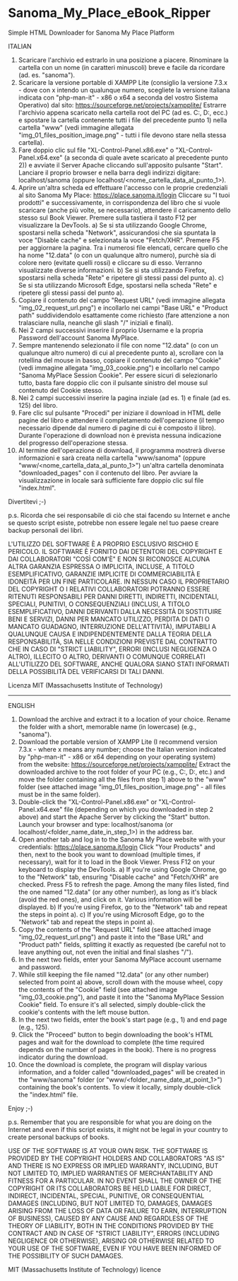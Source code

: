 # Sanoma_My_Place_eBook_Ripper
Simple HTML Downloader for Sanoma My Place Platform

ITALIAN

1) Scaricare l'archivio ed estrarlo in una posizione a piacere. Rinominare la cartella con un nome (in caratteri minuscoli) breve e facile da ricordare (ad. es. "sanoma").
2) Scaricare la versione portable di XAMPP Lite (consiglio la versione 7.3.x - dove con x intendo un qualunque numero, scegliete la versione italiana indicata con "php-man-it" - x86 o x64 a seconda del vostro Sistema Operativo) dal sito:
https://sourceforge.net/projects/xampplite/
Estrarre l'archivio appena scaricato nella cartella root del PC (ad es. C:\, D:\, ecc.) e spostare la cartella contenente tutti i file del precedente punto 1) nella cartella "www" (vedi immagine allegata "img_01_files_position_image.png" - tutti i file devono stare nella stessa cartella).
3) Fare doppio clic sul file "XL-Control-Panel.x86.exe" o "XL-Control-Panel.x64.exe" (a seconda di quale avete scaricato al precedente punto 2)) e avviate il Server Apache cliccando sull'apposito pulsante "Start". Lanciare il proprio browser e nella barra degli indirizzi digitare:
localhost/sanoma
(oppure localhost/<nome_cartella_data_al_punto_1>).
4) Aprire un'altra scheda ed effettuare l'accesso con le proprie credenziali al sito Sanoma My Place:
https://place.sanoma.it/login
Cliccare su "I tuoi prodotti" e successivamente, in corrispondenza del libro che si vuole scaricare (anche più volte, se necessario), attendere il caricamento dello stesso sul Book Viewer. Premere sulla tastiera il tasto F12 per visualizzare la DevTools.
a) Se si sta utilizzando Google Chrome, spostarsi nella scheda "Network", assicurandosi che sia spuntata la voce "Disable cache" e selezionata la voce "Fetch/XHR". Premere F5 per aggiornare la pagina. Tra i numerosi file elencati, cercare quello che ha nome "12.data" (o con un qualunque altro numero), purchè sia di colore nero (evitate quelli rossi) e cliccare su di esso. Verranno visualizzate diverse informazioni.
b) Se si sta utilizzando Firefox, spostarsi nella scheda "Rete" e ripetere gli stessi passi del punto a).
c) Se si sta utilizzando Microsoft Edge, spostarsi nella scheda "Rete" e ripetere gli stessi passi del punto a).
5) Copiare il contenuto del campo "Request URL" (vedi immagine allegata "img_02_request_url.png") e incollarlo nei campi "Base URL" e "Product path" suddividendolo esattamente come richiesto (fare attenzione a non tralasciare nulla, neanche gli slash "/" iniziali e finali).
6) Nei 2 campi successivi inserire il proprio Username e la propria Password dell'account Sanoma MyPlace.
7) Sempre mantenendo selezionato il file con nome "12.data" (o con un qualunque altro numero) di cui al precedente punto a), scrollare con la rotellina del mouse in basso, copiare il contenuto del campo "Cookie" (vedi immagine allegata "img_03_cookie.png") e incollarlo nel campo "Sanoma MyPlace Session Cookie". Per essere sicuri di selezionarlo tutto, basta fare doppio clic con il pulsante sinistro del mouse sul contenuto del Cookie stesso.
8) Nei 2 campi successivi inserire la pagina inziale (ad es. 1) e finale (ad es. 125) del libro.
9) Fare clic sul pulsante "Procedi" per iniziare il download in HTML delle pagine del libro e attendere il completamento dell'operazione (il tempo necessario dipende dal numero di pagine di cui è composto il libro). Durante l'operazione di download non è prevista nessuna indicazione del progresso dell'operazione stessa.
10) Al termine dell'operazione di download, il programma mostrerà diverse informazioni e sarà creata nella cartella "www/sanoma" (oppure "www/<nome_cartella_data_al_punto_1>") un'altra cartella denominata "downloaded_pages" con il contenuto del libro. Per avviare la visualizzazione in locale sarà sufficiente fare doppio clic sul file "index.html".

Divertitevi ;-)

p.s. Ricorda che sei responsabile di ciò che stai facendo su Internet e anche se questo script esiste, potrebbe non essere legale nel tuo paese creare backup personali dei libri.

L'UTILIZZO DEL SOFTWARE È A PROPRIO ESCLUSIVO RISCHIO E PERICOLO. IL SOFTWARE È FORNITO DAI DETENTORI DEL COPYRIGHT E DAI COLLABORATORI "COSÌ COM'È" E NON SI RICONOSCE ALCUNA ALTRA GARANZIA ESPRESSA O IMPLICITA, INCLUSE, A TITOLO ESEMPLIFICATIVO, GARANZIE IMPLICITE DI COMMERCIABILITÀ E IDONEITÀ PER UN FINE PARTICOLARE. IN NESSUN CASO IL PROPRIETARIO DEL COPYRIGHT O I RELATIVI COLLABORATORI POTRANNO ESSERE RITENUTI RESPONSABILI PER DANNI DIRETTI, INDIRETTI, INCIDENTALI, SPECIALI, PUNITIVI, O CONSEQUENZIALI (INCLUSI, A TITOLO ESEMPLIFICATIVO, DANNI DERIVANTI DALLA NECESSITÀ DI SOSTITUIRE BENI E SERVIZI, DANNI PER MANCATO UTILIZZO, PERDITA DI DATI O MANCATO GUADAGNO, INTERRUZIONE DELL'ATTIVITÀ), IMPUTABILI A QUALUNQUE CAUSA E INDIPENDENTEMENTE DALLA TEORIA DELLA RESPONSABILITÀ, SIA NELLE CONDIZIONI PREVISTE DAL CONTRATTO CHE IN CASO DI "STRICT LIABILITY", ERRORI (INCLUSI NEGLIGENZA O ALTRO), ILLECITO O ALTRO, DERIVANTI O COMUNQUE CORRELATI ALL'UTILIZZO DEL SOFTWARE, ANCHE QUALORA SIANO STATI INFORMATI DELLA POSSIBILITÀ DEL VERIFICARSI DI TALI DANNI.

Licenza MIT (Massachusetts Institute of Technology)

------------------------------------------------------------------------------------
ENGLISH

1) Download the archive and extract it to a location of your choice. Rename the folder with a short, memorable name (in lowercase) (e.g., "sanoma").
2) Download the portable version of XAMPP Lite (I recommend version 7.3.x - where x means any number; choose the Italian version indicated by "php-man-it" - x86 or x64 depending on your operating system) from the website:
https://sourceforge.net/projects/xampplite/
Extract the downloaded archive to the root folder of your PC (e.g., C:\, D:\, etc.) and move the folder containing all the files from step 1) above to the "www" folder (see attached image "img_01_files_position_image.png" - all files must be in the same folder).
3) Double-click the "XL-Control-Panel.x86.exe" or "XL-Control-Panel.x64.exe" file (depending on which you downloaded in step 2 above) and start the Apache Server by clicking the "Start" button. Launch your browser and type:
localhost/sanoma
(or localhost/<folder_name_date_in_step_1>) in the address bar.
4) Open another tab and log in to the Sanoma My Place website with your credentials:
https://place.sanoma.it/login
Click "Your Products" and then, next to the book you want to download (multiple times, if necessary), wait for it to load in the Book Viewer. Press F12 on your keyboard to display the DevTools.
a) If you're using Google Chrome, go to the "Network" tab, ensuring "Disable cache" and "Fetch/XHR" are checked. Press F5 to refresh the page. Among the many files listed, find the one named "12.data" (or any other number), as long as it's black (avoid the red ones), and click on it. Various information will be displayed.
b) If you're using Firefox, go to the "Network" tab and repeat the steps in point a).
c) If you're using Microsoft Edge, go to the "Network" tab and repeat the steps in point a).
5) Copy the contents of the "Request URL" field (see attached image "img_02_request_url.png") and paste it into the "Base URL" and "Product path" fields, splitting it exactly as requested (be careful not to leave anything out, not even the initial and final slashes "/").
6) In the next two fields, enter your Sanoma MyPlace account username and password.
7) While still keeping the file named "12.data" (or any other number) selected from point a) above, scroll down with the mouse wheel, copy the contents of the "Cookie" field (see attached image "img_03_cookie.png"), and paste it into the "Sanoma MyPlace Session Cookie" field. To ensure it's all selected, simply double-click the cookie's contents with the left mouse button.
8) In the next two fields, enter the book's start page (e.g., 1) and end page (e.g., 125).
9) Click the "Proceed" button to begin downloading the book's HTML pages and wait for the download to complete (the time required depends on the number of pages in the book). There is no progress indicator during the download.
10) Once the download is complete, the program will display various information, and a folder called "downloaded_pages" will be created in the "www/sanoma" folder (or "www/<folder_name_date_at_point_1>") containing the book's contents. To view it locally, simply double-click the "index.html" file.

Enjoy ;-)

p.s. Remember that you are responsible for what you are doing on the Internet and even if this script exists, it might not be legal in your country to create personal backups of books.

USE OF THE SOFTWARE IS AT YOUR OWN RISK. THE SOFTWARE IS PROVIDED BY THE COPYRIGHT HOLDERS AND COLLABORATORS "AS IS" AND THERE IS NO EXPRESS OR IMPLIED WARRANTY, INCLUDING, BUT NOT LIMITED TO, IMPLIED WARRANTIES OF MERCHANTABILITY AND FITNESS FOR A PARTICULAR. IN NO EVENT SHALL THE OWNER OF THE COPYRIGHT OR ITS COLLABORATORS BE HELD LIABLE FOR DIRECT, INDIRECT, INCIDENTAL, SPECIAL, PUNITIVE, OR CONSEQUENTIAL DAMAGES (INCLUDING, BUT NOT LIMITED TO, DAMAGES, DAMAGES ARISING FROM THE LOSS OF DATA OR FAILURE TO EARN, INTERRUPTION OF BUSINESS), CAUSED BY ANY CAUSE AND REGARDLESS OF THE THEORY OF LIABILITY, BOTH IN THE CONDITIONS PROVIDED BY THE CONTRACT AND IN CASE OF "STRICT LIABILITY", ERRORS (INCLUDING NEGLIGENCE OR OTHERWISE), ARISING OR OTHERWISE RELATED TO YOUR USE OF THE SOFTWARE, EVEN IF YOU HAVE BEEN INFORMED OF THE POSSIBILITY OF SUCH DAMAGES.

MIT (Massachusetts Institute of Technology) licence
